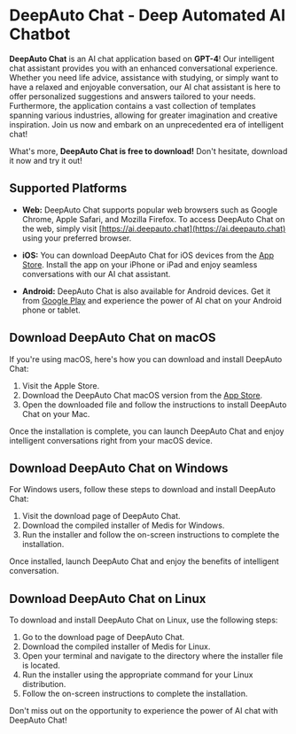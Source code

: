 # DeepAuto Chat - Deep Automated AI Chatbot

**DeepAuto Chat** is an AI chat application based on **GPT-4**! Our intelligent chat assistant provides you with an enhanced conversational experience. Whether you need life advice, assistance with studying, or simply want to have a relaxed and enjoyable conversation, our AI chat assistant is here to offer personalized suggestions and answers tailored to your needs. Furthermore, the application contains a vast collection of templates spanning various industries, allowing for greater imagination and creative inspiration. Join us now and embark on an unprecedented era of intelligent chat!

What's more, **DeepAuto Chat is free to download!** Don't hesitate, download it now and try it out!

## Supported Platforms

- **Web:** DeepAuto Chat supports popular web browsers such as Google Chrome, Apple Safari, and Mozilla Firefox. To access DeepAuto Chat on the web, simply visit [https://ai.deepauto.chat](https://ai.deepauto.chat) using your preferred browser.

- **iOS:** You can download DeepAuto Chat for iOS devices from the [App Store](https://apps.apple.com/cn/app/deepauto-chat-%E6%B7%B1%E5%BA%A6%E8%87%AA%E5%8A%A8%E5%8C%96ai%E5%AF%B9%E8%AF%9D%E6%9C%BA%E5%99%A8%E4%BA%BA/id6448849923). Install the app on your iPhone or iPad and enjoy seamless conversations with our AI chat assistant.

- **Android:** DeepAuto Chat is also available for Android devices. Get it from [Google Play](https://play.google.com/store/apps/details?id=com.deepauto.chat&pli=1) and experience the power of AI chat on your Android phone or tablet.

## Download DeepAuto Chat on macOS

If you're using macOS, here's how you can download and install DeepAuto Chat:

1. Visit the Apple Store.
2. Download the DeepAuto Chat macOS version from the [App Store](https://apps.apple.com/cn/app/deepauto-chat-%E6%B7%B1%E5%BA%A6%E8%87%AA%E5%8A%A8%E5%8C%96ai%E5%AF%B9%E8%AF%9D%E6%9C%BA%E5%99%A8%E4%BA%BA/id6448849923).
3. Open the downloaded file and follow the instructions to install DeepAuto Chat on your Mac.

Once the installation is complete, you can launch DeepAuto Chat and enjoy intelligent conversations right from your macOS device.

## Download DeepAuto Chat on Windows

For Windows users, follow these steps to download and install DeepAuto Chat:

1. Visit the download page of DeepAuto Chat.
2. Download the compiled installer of Medis for Windows.
3. Run the installer and follow the on-screen instructions to complete the installation.

Once installed, launch DeepAuto Chat and enjoy the benefits of intelligent conversation.

## Download DeepAuto Chat on Linux

To download and install DeepAuto Chat on Linux, use the following steps:

1. Go to the download page of DeepAuto Chat.
2. Download the compiled installer of Medis for Linux.
3. Open your terminal and navigate to the directory where the installer file is located.
4. Run the installer using the appropriate command for your Linux distribution.
5. Follow the on-screen instructions to complete the installation.

Don't miss out on the opportunity to experience the power of AI chat with DeepAuto Chat!
